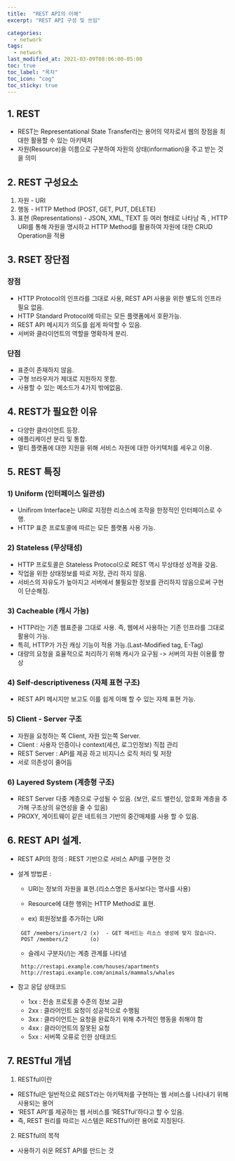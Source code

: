 ```yaml
---
title:  "REST API의 이해"
excerpt: "REST API 구성 및 쓰임"

categories:
  - network
tags:
  - network
last_modified_at: 2021-03-09T08:06:00-05:00
toc: true
toc_label: "목차"
toc_icon: "cog"
toc_sticky: true
---
```

## 1. REST
 - REST는 Representational State Transfer라는 용어의 약자로서 웹의 장점을 최대한 활용할 수 있는 아키텍처
 - 자원(Resource)을 이름으로 구분하여 자원의 상태(information)을 주고 받는 것을 의미

## 2. REST 구성요소
  1. 자원 - URI
  2. 행동 - HTTP Method (POST, GET, PUT, DELETE)
  3. 표현 (Representations) - JSON, XML, TEXT 등 여러 형태로 나타남
  즉 , HTTP URI를 통해 자원을 명시하고 HTTP Method를 활용하여 자원에 대한 CRUD Operation을 적용

## 3. RSET 장단점
### 장점
 - HTTP Protocol의 인프라를 그대로 사용, REST API 사용을 위한 별도의 인프라 필요 없음.
 - HTTP Standard Protocol에 따르는 모든 플랫폼에서 호환가능.
 - REST API 메시지가 의도를 쉽게 파악할 수 있음.
 - 서버와 클라이언트의 역할을 명확하게 분리.

### 단점
 - 표준이 존재하지 않음.
 - 구형 브라우저가 제대로 지원하지 못함.
 - 사용할 수 있는 메소드가 4가지 밖에없음.

## 4. REST가 필요한 이유
 - 다양한 클라이언트 등장.
 - 애플리케이션 분리 및 통합.
 - 멀티 플랫폼에 대한 지원을 위해 서비스 자원에 대한 아키텍처를 세우고 이용.

## 5. REST 특징
### 1) Uniform (인터페이스 일관성)
  - Unifirom Interface는 URI로 지정한 리소스에 조작을 한정적인 인터페이스로 수행.
  - HTTP 표준 프로토콜에 따르는 모든 플랫폼 사용 가능.

### 2) Stateless (무상태성)
 - HTTP 프로토콜은 Stateless Protocol으로 REST 역시 무상태성 성격을 갖음.
 - 작업을 위한 상태정보를 따로 저장, 관리 하지 않음.
 - 서비스의 자유도가 높아지고 서버에서 불필요한 정보를 관리하지 않음으로써 구현이 단순해짐.

### 3) Cacheable (캐시 가능)
 - HTTP라는 기존 웹표준을 그대로 사용. 즉, 웹에서 사용하는 기존 인프라를 그대로 활용이 가능.
 - 특히, HTTP가 가진 캐싱 기능이 적용 가능.(Last-Modified tag, E-Tag)
 - 대량의 요청을 효율적으로 처리하기 위해 캐시가 요구됨 -> 서버의 자원 이용률 향상

### 4) Self-descriptiveness (자체 표현 구조)
 - REST API 메시지만 보고도 이를 쉽게 이해 할 수 있는 자체 표현 가능.

### 5) Client - Server 구조
- 자원을 요청하는 쪽 Client, 자원 있는쪽 Server.
- Client : 사용자 인증이나 context(세션, 로그인정보) 직접 관리
- REST Server : API를 제공 하고 비지니스 로직 처리 및 저장
- 서로 의존성이 줄어듬

### 6) Layered System (계층형 구조)
- REST Server 다중 계층으로 구성될 수 있음.
  (보안, 로드 밸런싱, 암호화 계층을 추가해 구조상의 유연성을 줄 수 있음) 
- PROXY, 게이트웨이 같은 네트워크 기반의 중간매체를 사용 할 수 있음.

## 6. REST API 설계.
- REST API의 정의 : REST 기반으로 서비스 API를 구현한 것
- 설계 방법론 :
   - URI는 정보의 자원을 표현.(리소스명은 동사보다는 명사를 사용)
   - Resource에 대한 행위는 HTTP Method로 표현.

   - ex) 회원정보를 추가하는 URI
   ```
    GET /members/insert/2 (x)  - GET 메서드는 리소스 생성에 맞지 않습니다.
    POST /members/2       (o)
   ```

   - 슬레시 구분자(/)는 계층 관계를 나타냄
   ```
    http://restapi.example.com/houses/apartments
    http://restapi.example.com/animals/mammals/whales
   ```
   
- 참고 응답 상태코드
   - 1xx : 전송 프로토콜 수준의 정보 교환
   - 2xx : 클라어인트 요청이 성공적으로 수행됨
   - 3xx : 클라이언트는 요청을 완료하기 위해 추가적인 행동을 취해야 함
   - 4xx : 클라이언트의 잘못된 요청
   - 5xx : 서버쪽 오류로 인한 상태코드

## 7. RESTful 개념
1. RESTful이란
 - RESTful은 일반적으로 REST라는 아키텍처를 구현하는 웹 서비스를 나타내기 위해 사용되는 용어
 - ‘REST API’를 제공하는 웹 서비스를 ‘RESTful’하다고 할 수 있음.
 - 즉, REST 원리를 따르는 시스템은 RESTful이란 용어로 지칭된다.

2. RESTful의 목적
 - 사용하기 쉬운 REST API를 만드는 것
